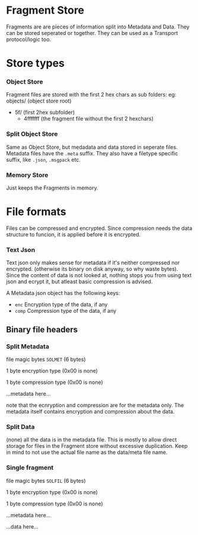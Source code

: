 # Fragment Store

Fragments are are pieces of information split into Metadata and Data.
They can be stored seperated or together.
They can be used as a Transport protocol/logic too.

# Store types

### Object Store

Fragment files are stored with the first 2 hex chars as sub folders:
eg:
objects/ (object store root)
  - 5f/ (first 2hex subfolder)
    - 4fffffff (the fragment file without the first 2 hexchars)

### Split Object Store

Same as Object Store, but medadata and data stored in seperate files.
Metadata files have the `.meta` suffix. They also have a filetype specific suffix, like `.json`, `.msgpack` etc.

### Memory Store

Just keeps the Fragments in memory.


# File formats

Files can be compressed and encrypted. Since compression needs the data structure to funcion, it is applied before it is encrypted.

### Text Json

Text json only makes sense for metadata if it's neither compressed nor encrypted. (otherwise its binary on disk anyway, so why waste bytes).
Since the content of data is not looked at, nothing stops you from using text json and ecrypt it, but atleast basic compression is advised.

A Metadata json object has the following keys:
- `enc` Encryption type of the data, if any
- `comp` Compression type of the data, if any

## Binary file headers

### Split Metadata

file magic bytes `SOLMET` (6 bytes)

1 byte encryption type (0x00 is none)

1 byte compression type (0x00 is none)

...metadata here...

note that the ecnryption and compression are for the metadata only.
The metadata itself contains encryption and compression about the data.

### Split Data

(none) all the data is in the metadata file.
This is mostly to allow direct storage for files in the Fragment store without excessive duplication.
Keep in mind to not use the actual file name as the data/meta file name.

### Single fragment

file magic bytes `SOLFIL` (6 bytes)

1 byte encryption type (0x00 is none)

1 byte compression type (0x00 is none)

...metadata here...

...data here...

